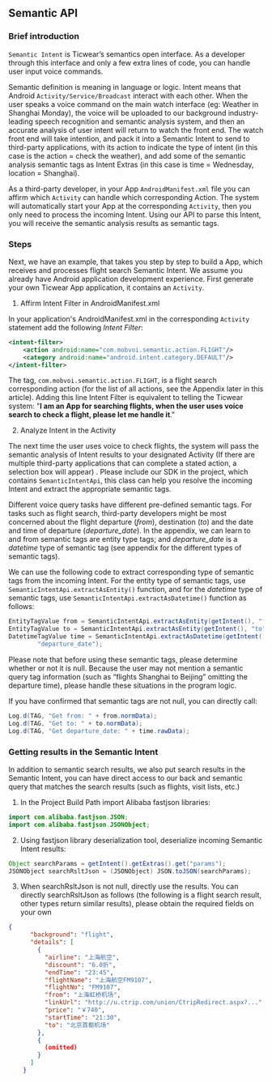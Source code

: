 ## Semantic API

### Brief introduction

`Semantic Intent` is Ticwear’s semantics open interface. As a developer through this interface and only a few extra lines of code, you can handle user input voice commands. 

Semantic definition is meaning in language or logic. Intent means that Android `Activity/Service/Broadcast` interact with each other.  When the user speaks a voice command on the main watch interface (eg: Weather in Shanghai Monday), the voice will be uploaded to our background industry-leading speech recognition and semantic analysis system, and then an accurate analysis of user intent will return to watch the front end. The watch front end will take intention, and pack it into a Semantic Intent to send to third-party applications, with its action to indicate the type of intent (in this case is the action = check the weather), and add some of the semantic analysis semantic tags as Intent Extras (in this case is time = Wednesday, location = Shanghai). 

 As a third-party developer, in your App `AndroidManifest.xml` file you can affirm which `Activity` can handle which corresponding Action. The system will automatically start your App at the corresponding `Activity`, then you only need to process the incoming Intent. Using our API to parse this Intent, you will receive the semantic analysis results as semantic tags. 

### Steps
 
Next, we have an example, that takes you step by step to build a App, which receives and processes flight search Semantic Intent.  We assume you already have Android application development experience.  First generate your own Ticwear App application, it contains an `Activity`. 

1) Affirm Intent Filter in AndroidManifest.xml

In your application's AndroidManifest.xml in the corresponding `Activity` statement add the following *Intent Filter*: 
``` xml
<intent-filter>
    <action android:name="com.mobvoi.semantic.action.FLIGHT"/>
    <category android:name="android.intent.category.DEFAULT"/>
</intent-filter>
```
The tag, `com.mobvoi.semantic.action.FLIGHT`, is a flight search corresponding action (for the list of all actions, see the Appendix later in this article).  Adding this line Intent Filter is equivalent to telling the Ticwear system: "**I am an App for searching flights, when the user uses voice search to check a flight, please let me handle it**." 

2) Analyze Intent in the Activity

The next time the user uses voice to check flights, the system will pass the semantic analysis of Intent results to your designated Activity (If there are multiple third-party applications that can complete a stated action, a selection box will appear) .  Please include our SDK in the project, which contains `SemanticIntentApi`, this class can help you resolve the incoming Intent and extract the appropriate semantic tags. 

Different voice query tasks have different pre-defined semantic tags.  For tasks such as flight search, third-party developers might be most concerned about the flight departure (*from*), destination (*to*) and the date and time of departure (*departure_date*).  In the appendix, we can learn to and from semantic tags are entity type tags; and *departure_date* is a *datetime* type of semantic tag (see appendix for the different types of semantic tags).

We can use the following code to extract corresponding type of semantic tags from the incoming Intent.  For the entity type of semantic tags, use `SemanticIntentApi.extractAsEntity()` function, and for the *datetime* type of semantic tags, use `SemanticIntentApi.extractAsDatetime()` function as follows: 

``` Java
EntityTagValue from = SemanticIntentApi.extractAsEntity(getIntent(), "from");
EntityTagValue to = SemanticIntentApi.extractAsEntity(getIntent(), "to");
DatetimeTagValue time = SemanticIntentApi.extractAsDatetime(getIntent(),
        "departure_date");
```

Please note that before using these semantic tags, please determine whether or not it is null.  Because the user may not mention a semantic query tag information (such as “flights Shanghai to Beijing” omitting the departure time), please handle these situations in the program logic. 

If you have confirmed that semantic tags are not null, you can directly call: 

``` Java
Log.d(TAG, "Get from: " + from.normData);
Log.d(TAG, "Get to: " + to.normData);
Log.d(TAG, "Get departure_date: " + time.rawData);
```

### Getting results in the Semantic Intent

In addition to semantic search results, we also put search results in the Semantic Intent, you can have direct access to our back and semantic query that matches the search results (such as flights, visit lists, etc.)

1) In the Project Build Path import Alibaba fastjson libraries: 

``` Java
import com.alibaba.fastjson.JSON;
import com.alibaba.fastjson.JSONObject;
```

2) Using fastjson library deserialization tool, deserialize incoming Semantic Intent results: 

``` Java
Object searchParams = getIntent().getExtras().get("params");
JSONObject searchRsltJson = (JSONObject) JSON.toJSON(searchParams);
```

3) When searchRsltJson is not null, directly use the results. You can directly searchRsltJson as follows (the following is a flight search result, other types return similar results), please obtain the required fields on your own

``` json
{
      "background": "flight",
      "details": [
        {
          "airline": "上海航空",
          "discount": "6.0折",
          "endTime": "23:45",
          "flightName": "上海航空FM9107",
          "flightNo": "FM9107",
          "from": "上海虹桥机场",
          "linkUrl": "http://u.ctrip.com/union/CtripRedirect.aspx?...",
          "price": "￥740",
          "startTime": "21:30",
          "to": "北京首都机场"
        },
        {
          (omitted)
        }
      ]
    }
```
